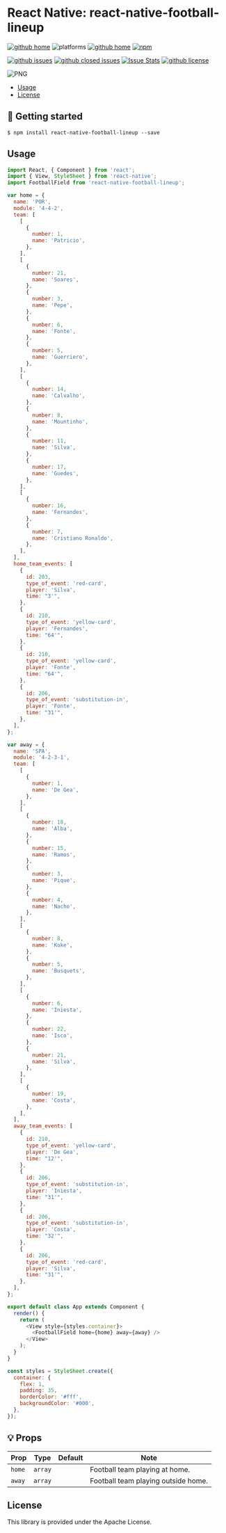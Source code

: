 # React Native: react-native-football-lineup

[![github home](http://img.shields.io/npm/v/react-native-football-lineup.svg?style=flat)](https://www.npmjs.com/package/react-native-football-lineup)
![platforms](https://img.shields.io/badge/platforms-Android%20%7C%20iOS-brightgreen.svg?style=flat&colorB=191A17)
[![github home](https://img.shields.io/badge/gaetanozappi-react--native--football--lineup-blue.svg?style=flat)](https://github.com/gaetanozappi/react-native-football-lineup)
[![npm](https://img.shields.io/npm/dm/react-native-football-lineup.svg?style=flat&colorB=007ec6)](https://www.npmjs.com/package/react-native-football-lineup)

[![github issues](https://img.shields.io/github/issues/gaetanozappi/react-native-football-lineup.svg?style=flat)](https://github.com/gaetanozappi/react-native-football-lineup/issues)
[![github closed issues](https://img.shields.io/github/issues-closed/gaetanozappi/react-native-football-lineup.svg?style=flat&colorB=44cc11)](https://github.com/gaetanozappi/react-native-football-lineup/issues?q=is%3Aissue+is%3Aclosed)
[![Issue Stats](https://img.shields.io/issuestats/i/github/gaetanozappi/react-native-football-lineup.svg?style=flat&colorB=44cc11)](http://github.com/gaetanozappi/react-native-football-lineup/issues)
[![github license](https://img.shields.io/github/license/gaetanozappi/react-native-football-lineup.svg)]()

![PNG](screenshot/react-native-football-lineup.png)

-   [Usage](#usage)
-   [License](#license)

## 📖 Getting started

`$ npm install react-native-football-lineup --save`

## Usage

```javascript
import React, { Component } from 'react';
import { View, StyleSheet } from 'react-native';
import FootballField from 'react-native-football-lineup';

var home = {
  name: 'POR',
  module: '4-4-2',
  team: [
    [
      {
        number: 1,
        name: 'Patricio',
      },
    ],
    [
      {
        number: 21,
        name: 'Soares',
      },
      {
        number: 3,
        name: 'Pepe',
      },
      {
        number: 6,
        name: 'Fonte',
      },
      {
        number: 5,
        name: 'Guerriero',
      },
    ],
    [
      {
        number: 14,
        name: 'Calvalho',
      },
      {
        number: 8,
        name: 'Mountinho',
      },
      {
        number: 11,
        name: 'Silva',
      },
      {
        number: 17,
        name: 'Guedes',
      },
    ],
    [
      {
        number: 16,
        name: 'Fernandes',
      },
      {
        number: 7,
        name: 'Cristiano Ronaldo',
      },
    ],
  ],
  home_team_events: [
    {
      id: 203,
      type_of_event: 'red-card',
      player: 'Silva',
      time: "3'",
    },
    {
      id: 210,
      type_of_event: 'yellow-card',
      player: 'Fernandes',
      time: "64'",
    },
    {
      id: 210,
      type_of_event: 'yellow-card',
      player: 'Fonte',
      time: "64'",
    },
    {
      id: 206,
      type_of_event: 'substitution-in',
      player: 'Fonte',
      time: "31'",
    },
  ],
};

var away = {
  name: 'SPA',
  module: '4-2-3-1',
  team: [
    [
      {
        number: 1,
        name: 'De Gea',
      },
    ],
    [
      {
        number: 18,
        name: 'Alba',
      },
      {
        number: 15,
        name: 'Ramos',
      },
      {
        number: 3,
        name: 'Pique',
      },
      {
        number: 4,
        name: 'Nacho',
      },
    ],
    [
      {
        number: 8,
        name: 'Koke',
      },
      {
        number: 5,
        name: 'Busquets',
      },
    ],
    [
      {
        number: 6,
        name: 'Iniesta',
      },
      {
        number: 22,
        name: 'Isco',
      },
      {
        number: 21,
        name: 'Silva',
      },
    ],
    [
      {
        number: 19,
        name: 'Costa',
      },
    ],
  ],
  away_team_events: [
    {
      id: 210,
      type_of_event: 'yellow-card',
      player: 'De Gea',
      time: "12'",
    },
    {
      id: 206,
      type_of_event: 'substitution-in',
      player: 'Iniesta',
      time: "31'",
    },
    {
      id: 206,
      type_of_event: 'substitution-in',
      player: 'Costa',
      time: "32'",
    },
    {
      id: 206,
      type_of_event: 'red-card',
      player: 'Silva',
      time: "31'",
    },
  ],
};

export default class App extends Component {
  render() {
    return (
      <View style={styles.container}>
        <FootballField home={home} away={away} />
      </View>
    );
  }
}

const styles = StyleSheet.create({
  container: {
    flex: 1,
    padding: 35,
    borderColor: '#fff',
    backgroundColor: '#000',
  },
});

```

## 💡 Props

| Prop              | Type       | Default | Note                                                                                                       |
| ----------------- | ---------- | ------- | ---------------------------------------------------------------------------------------------------------- |
| `home`      | `array`   |  | Football team playing at home.
| `away`       | `array`   |  | Football team playing outside home.

## License
This library is provided under the Apache License.

